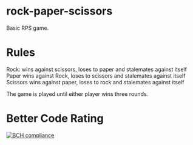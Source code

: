# rock-paper-scissors
Basic RPS game. 

# Rules

Rock: wins against scissors, loses to paper and stalemates against itself
Paper wins against Rock, loses to scissors and stalemates against itself
Scissors wins against paper, loses to rock and stalemates against itself

The game is played until either player wins three rounds.

# Better Code Rating
[![BCH compliance](https://bettercodehub.com/edge/badge/rusu-catalin/rock-paper-scissors?branch=master)](https://bettercodehub.com/)

